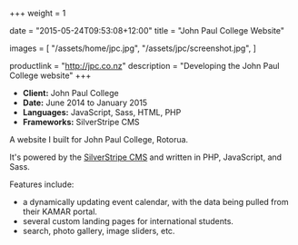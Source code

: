 +++
weight = 1

date = "2015-05-24T09:53:08+12:00"
title = "John Paul College Website"

images = [
    "/assets/home/jpc.jpg",
    "/assets/jpc/screenshot.jpg",
]

productlink = "http://jpc.co.nz"
description = "Developing the John Paul College website"
+++

- **Client:** John Paul College
- **Date:** June 2014 to January 2015
- **Languages:** JavaScript, Sass, HTML, PHP
- **Frameworks:** SilverStripe CMS

A website I built for John Paul College, Rotorua.

It's powered by the [SilverStripe CMS](http://www.silverstripe.org/) and written in PHP, JavaScript, and Sass.

Features include:

- a dynamically updating event calendar, with the data being pulled from
their KAMAR portal.
- several custom landing pages for international students.
- search, photo gallery, image sliders, etc.
